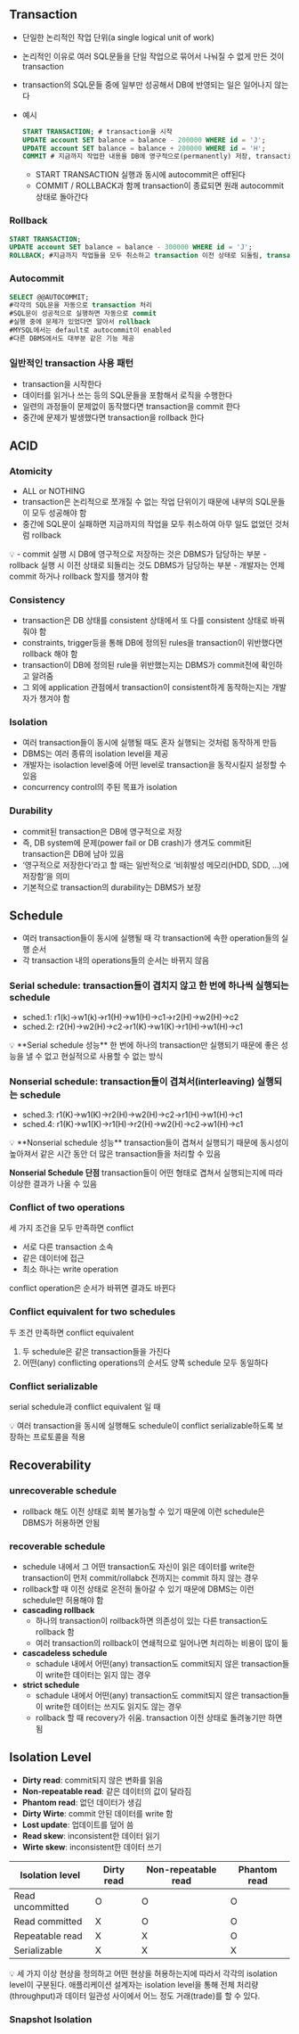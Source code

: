 ## Transaction

- 단일한 논리적인 작업 단위(a single logical unit of work)
- 논리적인 이유로 여러 SQL문들을 단일 작업으로 묶어서 나눠질 수 없게 만든 것이 transaction
- transaction의 SQL문들 중에 일부만 성공해서 DB에 반영되는 일은 일어나지 않는다
- 예시
    
    ```sql
    START TRANSACTION; # transaction을 시작
    UPDATE account SET balance = balance - 200000 WHERE id = 'J';
    UPDATE account SET balance = balance + 200000 WHERE id = 'H';
    COMMIT # 지금까지 작업한 내용을 DB에 영구적으로(permanently) 저장, transaction을 종료
    ```
    
    - START TRANSACTION 실행과 동시에 autocommit은 off된다
    - COMMIT / ROLLBACK과 함께 transaction이 종료되면 원래 autocommit 상태로 돌아간다

### Rollback

```sql
START TRANSACTION;
UPDATE account SET balance = balance - 300000 WHERE id = 'J';
ROLLBACK; #지금까지 작업들을 모두 취소하고 transaction 이전 상태로 되돌림, transaction 종료
```

### Autocommit

```sql
SELECT @@AUTOCOMMIT; 
#각각의 SQL문을 자동으로 transaction 처리
#SQL문이 성공적으로 실행하면 자동으로 commit
#실행 중에 문제가 있었다면 알아서 rollback
#MYSQL에서는 default로 autocommit이 enabled
#다른 DBMS에서도 대부분 같은 기능 제공
```

### 일반적인 transaction 사용 패턴

- transaction을 시작한다
- 데이터를 읽거나 쓰는 등의 SQL문들을 포함해서 로직을 수행한다
- 일련의 과정들이 문제없이 동작했다면 transaction을 commit 한다
- 중간에 문제가 발생했다면 transaction을 rollback 한다

## ACID

### Atomicity

- ALL or NOTHING
- transaction은 논리적으로 쪼개질 수 없는 작업 단위이기 때문에 내부의 SQL문들이 모두 성공해야 함
- 중간에 SQL문이 실패하면 지금까지의 작업을 모두 취소하여 아무 일도 없었던 것처럼 rollback

<aside>
💡 - commit 실행 시 DB에 영구적으로 저장하는 것은 DBMS가 담당하는 부분
- rollback 실행 시 이전 상태로 되돌리는 것도 DBMS가 담당하는 부분
- 개발자는 언제 commit 하거나 rollback 할지를 챙겨야 함

</aside>

### Consistency

- transaction은 DB 상태를 consistent 상태에서 또 다를 consistent 상태로 바꿔줘야 함
- constraints, trigger등을 통해 DB에 정의된 rules을 transaction이 위반했다면 rollback 해야 함
- transaction이  DB에 정의된 rule을 위반했는지는 DBMS가 commit전에 확인하고 알려줌
- 그 외에 application 관점에서 transaction이 consistent하게 동작하는지는 개발자가 챙겨야 함

### Isolation

- 여러 transaction들이 동시에 실행될 때도 혼자 실행되는 것처럼 동작하게 만듬
- DBMS는 여러 종류의 isolation level을 제공
- 개발자는 isolaction level중에 어떤 level로 transaction을 동작시킬지 설정할 수 있음
- concurrency control의 주된 목표가 isolation

### Durability

- commit된 transaction은 DB에 영구적으로 저장
- 즉, DB system에 문제(power fail or DB crash)가 생겨도 commit된 transaction은 DB에 남아 있음
- ‘영구적으로 저장한다’라고 할 때는 일반적으로 ‘비휘발성 메모리(HDD, SDD, …)에 저장함’을 의미
- 기본적으로 transaction의 durability는 DBMS가 보장

## Schedule

- 여러 transaction들이 동시에 실행될 때 각 transaction에 속한 operation들의 실행 순서
- 각 transaction 내의 operations들의 순서는 바뀌지 않음

### **Serial schedule**: transaction들이 겹치지 않고 한 번에 하나씩 실행되는 schedule

- sched.1: r1(k)→w1(k)→r1(H)→w1(H)→c1→r2(H)→w2(H)→c2
- sched.2: r2(H)→w2(H)→c2→r1(K)→w1(K)→r1(H)→w1(H)→c1

<aside>
💡 **Serial schedule 성능**
한 번에 하나의 transaction만 실행되기 때문에 좋은 성능을 낼 수 없고 현실적으로 사용할 수 없는 방식

</aside>

### Nonserial schedule: transaction들이 겹쳐서(interleaving) 실행되는 schedule

- sched.3: r1(K)→w1(K)→r2(H)→w2(H)→c2→r1(H)→w1(H)→c1
- sched.4: r1(K)→w1(K)→r1(H)→r2(H)→w2(H)→c2→w1(H)→c1

<aside>
💡 **Nonserial schedule 성능**
transaction들이 겹쳐서 실행되기 때문에 동시성이 높아져서 같은 시간 동안 더 많은 transaction들을 처리할 수 있음

**Nonserial Schedule 단점**
transaction들이 어떤 형태로 겹쳐서 실행되는지에 따라 이상한 결과가 나올 수 있음

</aside>

### Conflict of two operations

세 가지 조건을 모두 만족하면 conflict

- 서로 다른 transaction 소속
- 같은 데이터에 접근
- 최소 하나는 write operation

conflict operation은 순서가 바뀌면 결과도 바뀐다

### Conflict equivalent for two schedules

두 조건 만족하면 conflict equivalent

1. 두 schedule은 같은 transaction들을 가진다
2. 어떤(any) conflicting operations의 순서도 양쪽 schedule 모두 동일하다

### Conflict serializable

serial schedule과 conflict equivalent 일 때

<aside>
💡 여러 transaction을 동시에 실행해도 schedule이 conflict serializable하도록 보장하는 프로토콜을 적용

</aside>

## Recoverability

### unrecoverable schedule

- rollback 해도 이전 상태로 회복 불가능할 수 있기 때문에 이런 schedule은 DBMS가 허용하면 안됨

### recoverable schedule

- schedule 내에서 그 어떤 transaction도 자신이 읽은 데이터를 write한 transaction이 먼저 commit/rollabck 전까지는 commit 하지 않는 경우
- rollback할 때 이전 상태로 온전히 돌아갈 수 있기 때문에 DBMS는 이런 schedule만 허용해야 함
- **cascading rollback**
    - 하나의 transaction이 rollback하면 의존성이 있는 다른 transaction도 rollback 함
    - 여러 transaction의 rollback이 연쇄적으로 일어나면 처리하는 비용이 많이 듦
- **cascadeless schedule**
    - schadule 내에서 어떤(any) transaction도 commit되지 않은 transaction들이 write한 데이터는 읽지 않는 경우
- **strict schedule**
    - schadule 내에서 어떤(any) transaction도 commit되지 않은 transaction들이 write한 데이터는 쓰지도 읽지도 않는 경우
    - rollback 할 때 recovery가 쉬움. transaction 이전 상태로 돌려놓기만 하면 됨

## Isolation Level

- **Dirty read**: commit되지 않은 변화를 읽음
- **Non-repeatable read**: 같은 데이터의 값이 달라짐
- **Phantom read**: 없던 데이터가 생김
- **Dirty Wirte**: commit 안된 데이터를 write 함
- **Lost update**: 업데이트를 덮어 씀
- **Read skew**: inconsistent한 데이터 읽기
- **Wirte skew**: inconsistent한 데이터 쓰기

| Isolation level | Dirty read | Non-repeatable read | Phantom read |
| --- | --- | --- | --- |
| Read uncommitted | O | O | O |
| Read committed | X | O | O |
| Repeatable read | X | X | O |
| Serializable | X | X | X |

<aside>
💡 세 가지 이상 현상을 정의하고 어떤 현상을 허용하는지에 따라서 각각의 isolation level이 구분된다. 애플리케이션 설계자는 isolation level을 통해 전체 처리량(throughput)과 데이터 일관성 사이에서 어느 정도 거래(trade)를 할 수 있다.

</aside>

### Snapshot Isolation